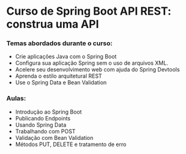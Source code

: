 # Curso de Spring Boot API REST: construa uma API

### Temas abordados durante o curso:
- Crie aplicações Java com o Spring Boot
- Configura sua aplicação Spring sem o uso de arquivos XML.
- Acelere seu desenvolvimento web com ajuda do Spring Devtools
- Aprenda o estilo arquitetural REST
- Use o Spring Data e Bean Validation

### Aulas:
- Introdução ao Spring Boot
- Publicando Endpoints
- Usando Spring Data
- Trabalhando com POST
- Validação com Bean Validation
- Métodos PUT, DELETE e tratamento de erro

